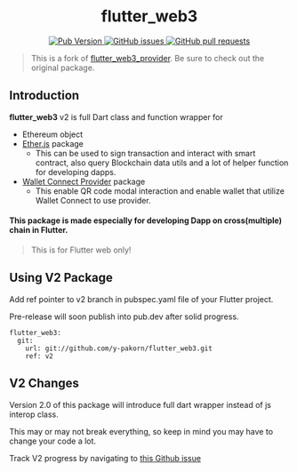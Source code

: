 <h1 align="center">flutter_web3</h1>

<div align="center">
<a href="https://pub.dev/packages/flutter_web3">
<img alt="Pub Version" src="https://img.shields.io/pub/v/flutter_web3?style=flat-square">
</a>
<a href="https://github.com/y-pakorn/flutter_web3/issues">
<img alt="GitHub issues" src="https://img.shields.io/github/issues/y-pakorn/flutter_web3?style=flat-square">
</a>
<a href="">
<img alt="GitHub pull requests" src="https://img.shields.io/github/issues-pr/y-pakorn/flutter_web3?style=flat-square">
</a>
</div>

> This is a fork of [flutter_web3_provider](https://github.com/gochain/flutter_web3_provider). Be sure to check out the original package.

## Introduction

**flutter_web3** v2 is full Dart class and function wrapper for

- Ethereum object
- [Ether.js](https://docs.ethers.io/v5/) package
  - This can be used to sign transaction and interact with smart contract, also query Blockchain data utils and a lot of helper function for developing dapps.
- [Wallet Connect Provider](https://docs.walletconnect.org/quick-start/dapps/web3-provider) package
  - This enable QR code modal interaction and enable wallet that utilize Wallet Connect to use provider.

#### This package is made especially for developing Dapp on cross(multiple) chain in Flutter.

> This is for Flutter web only!

## Using V2 Package

Add ref pointer to v2 branch in pubspec.yaml file of your Flutter project.

Pre-release will soon publish into pub.dev after solid progress.

```
flutter_web3:
  git:
    url: git://github.com/y-pakorn/flutter_web3.git
    ref: v2
```


## V2 Changes

Version 2.0 of this package will introduce full dart wrapper instead of js interop class.

This may or may not break everything, so keep in mind you may have to change your code a lot.

Track V2 progress by navigating to [this Github issue](https://github.com/y-pakorn/flutter_web3/pull/2)
